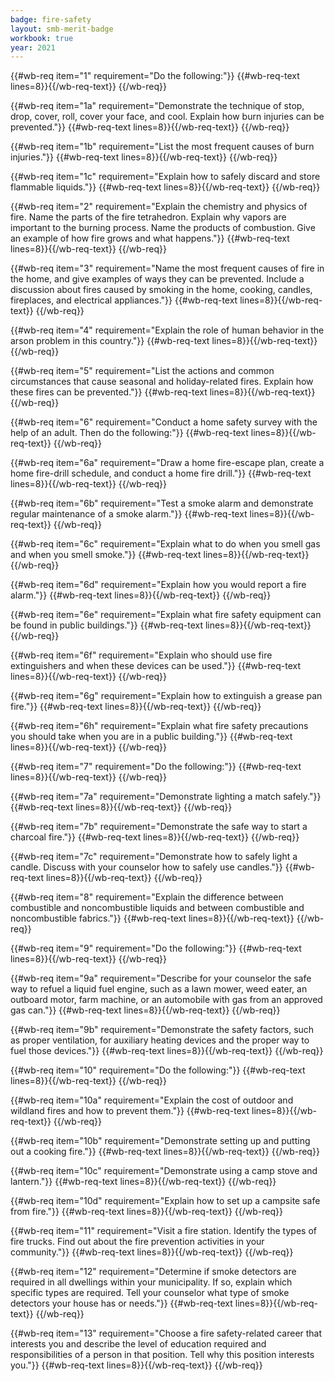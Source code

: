 ```yaml
---
badge: fire-safety
layout: smb-merit-badge
workbook: true
year: 2021
---
```



{{#wb-req item="1" requirement="Do the following:"}}
{{#wb-req-text lines=8}}{{/wb-req-text}}
{{/wb-req}}

{{#wb-req item="1a" requirement="Demonstrate the technique of stop, drop, cover, roll, cover your face, and cool. Explain how burn injuries can be prevented."}}
{{#wb-req-text lines=8}}{{/wb-req-text}}
{{/wb-req}}

{{#wb-req item="1b" requirement="List the most frequent causes of burn injuries."}}
{{#wb-req-text lines=8}}{{/wb-req-text}}
{{/wb-req}}

{{#wb-req item="1c" requirement="Explain how to safely discard and store flammable liquids."}}
{{#wb-req-text lines=8}}{{/wb-req-text}}
{{/wb-req}}

{{#wb-req item="2" requirement="Explain the chemistry and physics of fire. Name the parts of the fire tetrahedron. Explain why vapors are important to the burning process. Name the products of combustion. Give an example of how fire grows and what happens."}}
{{#wb-req-text lines=8}}{{/wb-req-text}}
{{/wb-req}}

{{#wb-req item="3" requirement="Name the most frequent causes of fire in the home, and give examples of ways they can be prevented. Include a discussion about fires caused by smoking in the home, cooking, candles, fireplaces, and electrical appliances."}}
{{#wb-req-text lines=8}}{{/wb-req-text}}
{{/wb-req}}

{{#wb-req item="4" requirement="Explain the role of human behavior in the arson problem in this country."}}
{{#wb-req-text lines=8}}{{/wb-req-text}}
{{/wb-req}}

{{#wb-req item="5" requirement="List the actions and common circumstances that cause seasonal and holiday-related fires. Explain how these fires can be prevented."}}
{{#wb-req-text lines=8}}{{/wb-req-text}}
{{/wb-req}}

{{#wb-req item="6" requirement="Conduct a home safety survey with the help of an adult. Then do the following:"}}
{{#wb-req-text lines=8}}{{/wb-req-text}}
{{/wb-req}}

{{#wb-req item="6a" requirement="Draw a home fire-escape plan, create a home fire-drill schedule, and conduct a home fire drill."}}
{{#wb-req-text lines=8}}{{/wb-req-text}}
{{/wb-req}}

{{#wb-req item="6b" requirement="Test a smoke alarm and demonstrate regular maintenance of a smoke alarm."}}
{{#wb-req-text lines=8}}{{/wb-req-text}}
{{/wb-req}}

{{#wb-req item="6c" requirement="Explain what to do when you smell gas and when you smell smoke."}}
{{#wb-req-text lines=8}}{{/wb-req-text}}
{{/wb-req}}

{{#wb-req item="6d" requirement="Explain how you would report a fire alarm."}}
{{#wb-req-text lines=8}}{{/wb-req-text}}
{{/wb-req}}

{{#wb-req item="6e" requirement="Explain what fire safety equipment can be found in public buildings."}}
{{#wb-req-text lines=8}}{{/wb-req-text}}
{{/wb-req}}

{{#wb-req item="6f" requirement="Explain who should use fire extinguishers and when these devices can be used."}}
{{#wb-req-text lines=8}}{{/wb-req-text}}
{{/wb-req}}

{{#wb-req item="6g" requirement="Explain how to extinguish a grease pan fire."}}
{{#wb-req-text lines=8}}{{/wb-req-text}}
{{/wb-req}}

{{#wb-req item="6h" requirement="Explain what fire safety precautions you should take when you are in a public building."}}
{{#wb-req-text lines=8}}{{/wb-req-text}}
{{/wb-req}}

{{#wb-req item="7" requirement="Do the following:"}}
{{#wb-req-text lines=8}}{{/wb-req-text}}
{{/wb-req}}

{{#wb-req item="7a" requirement="Demonstrate lighting a match safely."}}
{{#wb-req-text lines=8}}{{/wb-req-text}}
{{/wb-req}}

{{#wb-req item="7b" requirement="Demonstrate the safe way to start a charcoal fire."}}
{{#wb-req-text lines=8}}{{/wb-req-text}}
{{/wb-req}}

{{#wb-req item="7c" requirement="Demonstrate how to safely light a candle. Discuss with your counselor how to safely use candles."}}
{{#wb-req-text lines=8}}{{/wb-req-text}}
{{/wb-req}}

{{#wb-req item="8" requirement="Explain the difference between combustible and noncombustible liquids and between combustible and noncombustible fabrics."}}
{{#wb-req-text lines=8}}{{/wb-req-text}}
{{/wb-req}}

{{#wb-req item="9" requirement="Do the following:"}}
{{#wb-req-text lines=8}}{{/wb-req-text}}
{{/wb-req}}

{{#wb-req item="9a" requirement="Describe for your counselor the safe way to refuel a liquid fuel engine, such as a lawn mower, weed eater, an outboard motor, farm machine, or an automobile with gas from an approved gas can."}}
{{#wb-req-text lines=8}}{{/wb-req-text}}
{{/wb-req}}

{{#wb-req item="9b" requirement="Demonstrate the safety factors, such as proper ventilation, for auxiliary heating devices and the proper way to fuel those devices."}}
{{#wb-req-text lines=8}}{{/wb-req-text}}
{{/wb-req}}

{{#wb-req item="10" requirement="Do the following:"}}
{{#wb-req-text lines=8}}{{/wb-req-text}}
{{/wb-req}}

{{#wb-req item="10a" requirement="Explain the cost of outdoor and wildland fires and how to prevent them."}}
{{#wb-req-text lines=8}}{{/wb-req-text}}
{{/wb-req}}

{{#wb-req item="10b" requirement="Demonstrate setting up and putting out a cooking fire."}}
{{#wb-req-text lines=8}}{{/wb-req-text}}
{{/wb-req}}

{{#wb-req item="10c" requirement="Demonstrate using a camp stove and lantern."}}
{{#wb-req-text lines=8}}{{/wb-req-text}}
{{/wb-req}}

{{#wb-req item="10d" requirement="Explain how to set up a campsite safe from fire."}}
{{#wb-req-text lines=8}}{{/wb-req-text}}
{{/wb-req}}

{{#wb-req item="11" requirement="Visit a fire station. Identify the types of fire trucks. Find out about the fire prevention activities in your community."}}
{{#wb-req-text lines=8}}{{/wb-req-text}}
{{/wb-req}}

{{#wb-req item="12" requirement="Determine if smoke detectors are required in all dwellings within your municipality. If so, explain which specific types are required. Tell your counselor what type of smoke detectors your house has or needs."}}
{{#wb-req-text lines=8}}{{/wb-req-text}}
{{/wb-req}}

{{#wb-req item="13" requirement="Choose a fire safety-related career that interests you and describe the level of education required and responsibilities of a person in that position. Tell why this position interests you."}}
{{#wb-req-text lines=8}}{{/wb-req-text}}
{{/wb-req}}

